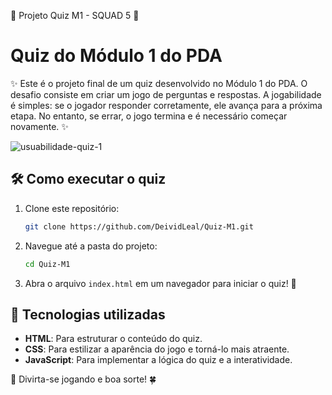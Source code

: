 👑 Projeto Quiz M1 - SQUAD 5 👑

# Quiz do Módulo 1 do PDA

✨ Este é o projeto final de um quiz desenvolvido no Módulo 1 do PDA. O desafio consiste em criar um jogo de perguntas e respostas. A jogabilidade é simples: se o jogador responder corretamente, ele avança para a próxima etapa. No entanto, se errar, o jogo termina e é necessário começar novamente. ✨

![usuabilidade-quiz-_1_](https://github.com/user-attachments/assets/6dbadb85-c145-4442-b397-818d602efbc4)

## 🛠️ Como executar o quiz

1. Clone este repositório:

   ```bash
   git clone https://github.com/DeividLeal/Quiz-M1.git
   ```

2. Navegue até a pasta do projeto:

   ```bash
   cd Quiz-M1
   ```

3. Abra o arquivo `index.html` em um navegador para iniciar o quiz! 🌟

## 🌈 Tecnologias utilizadas

- **HTML**: Para estruturar o conteúdo do quiz.
- **CSS**: Para estilizar a aparência do jogo e torná-lo mais atraente.
- **JavaScript**: Para implementar a lógica do quiz e a interatividade.

🎉 Divirta-se jogando e boa sorte! 🍀
